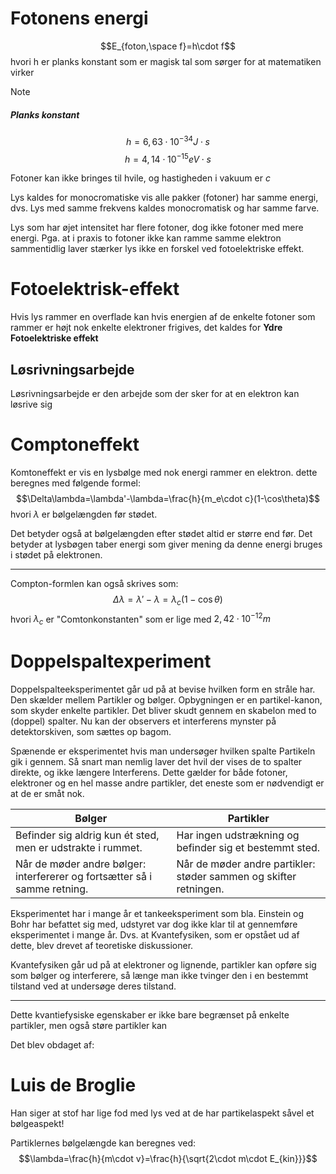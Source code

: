 # Fotonens energi
$$E_{foton,\space f}=h\cdot f$$
hvori h er planks konstant som er magisk tal som sørger for at matematiken virker
>[!note] 
>##### Planks konstant
>$$h=6,63\cdot10^{-34}J\cdot s$$
>$$h=4,14\cdot10^{-15}eV\cdot s$$

Fotoner kan ikke bringes til hvile, og hastigheden i vakuum er $c$

Lys kaldes for monocromatiske vis alle pakker (fotoner) har samme energi, dvs.
Lys med samme frekvens kaldes monocromatisk og har samme farve.

Lys som har øjet intensitet har flere fotoner, dog ikke fotoner med mere energi. Pga. at i praxis to fotoner ikke kan ramme samme elektron sammentidlig laver stærker lys ikke en forskel ved fotoelektriske effekt.


# Fotoelektrisk-effekt
Hvis lys rammer en overflade kan hvis energien af de enkelte fotoner som rammer er højt nok enkelte elektroner frigives, det kaldes for **Ydre Fotoelektriske effekt**

## Løsrivningsarbejde
Løsrivningsarbejde er den arbejde som der sker for at en elektron kan løsrive sig

# Comptoneffekt
Komtoneffekt er vis en lysbølge med nok energi rammer en elektron.
dette beregnes med følgende formel:
$$\Delta\lambda=\lambda'-\lambda=\frac{h}{m_e\cdot c}(1-\cos\theta)$$
hvori $\lambda$ er bølgelængden før stødet.

Det betyder også at bølgelængden efter stødet altid er større end før. Det betyder at lysbøgen taber energi som giver mening da denne energi bruges i stødet på elektronen.

---
Compton-formlen kan også skrives som:
$$\Delta\lambda=\lambda'-\lambda=\lambda_c(1-\cos\theta)$$
hvori $\lambda_c$ er "Comtonkonstanten" som er lige med $2, 42 ⋅10^{−12} m$



# Doppelspaltexperiment
Doppelspalteeksperimentet går ud på at bevise hvilken form en stråle har. Den skælder mellem Partikler og bølger.
Opbygningen er en partikel-kanon, som skyder enkelte partikler. Det bliver skudt gennem en skabelon med to (doppel) spalter. Nu kan der observers et interferens mynster på detektorskiven, som sættes op bagom.

Spænende er eksperimentet hvis man undersøger hvilken spalte Partikeln gik i gennem. Så snart man nemlig laver det hvil der vises de to spalter direkte, og ikke længere Interferens.
Dette gælder for både fotoner, elektroner og en hel masse andre partikler, det eneste som er nødvendigt er at de er småt nok.

| Bølger | Partikler |
| ---- | ---- |
| Befinder sig aldrig kun ét sted, men er udstrakte i rummet. | Har ingen udstrækning og befinder sig et bestemmt sted. |
| Når de møder andre bølger: interfererer og fortsætter så i samme retning. | Når de møder andre partikler: støder sammen og skifter retningen. |

Eksperimentet har i mange år et tankeeksperiment som bla. Einstein og Bohr har befattet sig med, udstyret var dog ikke klar til at gennemføre eksperimentet i mange år.
Dvs. at Kvantefysiken, som er opstået ud af dette, blev drevet af teoretiske diskussioner.

Kvantefysiken går ud på at elektroner og lignende, partikler kan opføre sig som bølger og interferere, så længe man ikke tvinger den i en bestemmt tilstand ved at undersøge deres tilstand.

---

Dette kvantiefysiske egenskaber er ikke bare begrænset på enkelte partikler, men også støre partikler kan 

Det blev obdaget af:
# Luis de Broglie
Han siger at stof har lige fod med lys ved at de har partikelaspekt såvel et bølgeaspekt!

Partiklernes bølgelængde kan beregnes ved:
 $$\lambda=\frac{h}{m\cdot v}=\frac{h}{\sqrt{2\cdot m\cdot E_{kin}}}$$
 

